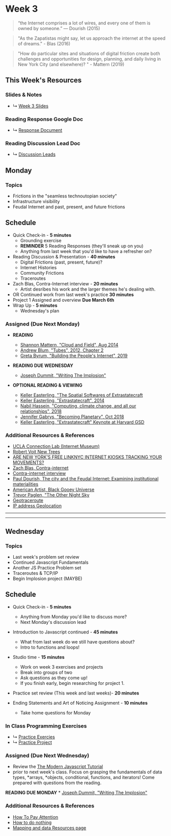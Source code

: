  # Week 3

> “the Internet comprises a lot of wires, and every one of them is owned by someone.” ― Dourish (2015)

> "As the Zapatistas might say, let us approach the internet at the speed of dreams." - Blas (2016)

> "How do particular sites and situations of digital friction create both challenges and opportunities for design, planning, and daily living in New York City (and elsewhere)? " - Mattern (2019)


## This Week's Resources

### Slides & Notes 
* ↳ [Week 3 Slides](https://docs.google.com/presentation/d/1ltc-GEoAKDVUbmrC_xV_MfJTan6rtuLLVZ9cVxaBmy8/edit?usp=sharing)

### Reading Response Google Doc
* ↳ [Response Document](https://docs.google.com/document/d/1tTH-Oac5-IsplvvS-ANf6MWLI_TKMXUMWU_Bvj79xXg/edit)

 
### Reading Discussion Lead Doc
* ↳ [Discussion Leads](https://docs.google.com/document/d/1cC8rhMC4xD7Kt0QunY-WffXRhs674FFQgHLNapdv_k4/edit#heading=h.ko9guovehion)

## Monday

### Topics
* Frictions in the "seamless technoutopian society"
* Infrastructure visibility
* Feudal Internet and past, present, and future frictions


## Schedule
* Quick Check-in - __5 minutes__
    * Grounding exercise
    * __REMINDER__ 5 Reading Responses (they'll sneak up on you)
    * Anything from last week that you'd like to have a refresher on?
* Reading Discussion & Presentation - __40 minutes__
    * Digital Frictions (past, present, future)?
    * Internet Histories
    * Community Frictions
    * Traceroutes
*  Zach Blas, Contra-Internet interview - __20 minutes__ 
    * Artist desribes his work and the larger themes he's dealing with.
* OR Continued work from last week's practice __30 minutes__ 
* Project 1 Assigned and overview **Due March 6th**
* Wrap Up -  __5 minutes__
    * Wednesday's plan

### Assigned (**Due Next Monday**)
* **READING**
    * [Shannon Mattern, "Cloud and Field", Aug 2014](https://placesjournal.org/article/cloud-and-field/)
    * [Andrew Blum, "Tubes", 2012, Chapter 2](https://bobcat.library.nyu.edu/primo-explore/fulldisplay?docid=nyu_aleph003634157&context=L&vid=NS2-NUI&lang=en_US&search_scope=default_scope&adaptor=Local%20Search%20Engine&tab=default_tab&query=any,contains,andrew%20blum%20tubes&offset=0)
    * [Greta Byrum, "Building the People's Internet", 2019](https://urbanomnibus.net/2019/10/building-the-peoples-internet/)


* **READING DUE WEDNESDAY**

    * [Joseph Dummit, "Writing The Implosion"](https://journal.culanth.org/index.php/ca/article/view/ca29.2.09/301) 




* **OPTIONAL READING & VIEWING**
    * [Keller Easterling, "The Spatial Softwares of Extrastatecraft](https://placesjournal.org/article/zone-the-spatial-softwares-of-extrastatecraft/)
    * [Keller Easterling, "Extrastatecraft", 2014](https://www.are.na/block/2831126)
    * [Nabil Hassein, "Computing, climate change, and all our relationships", 2018](https://www.deconstructconf.com/2018/nabil-hassein-computing-climate-change-and-all-our-relationships)
    * [Jennifer Gabrys, "Becoming Planetary", Oct 2018](https://www.are.na/block/7025809)
    * [Keller Easterling, "Extrastatecraft" Keynote at Harvard GSD](https://www.youtube.com/watch?v=SaKoIP5qH8E&t=3433s)



### Additional Resources & References
* [UCLA Connection Lab (Internet Museum)](https://uclaconnectionlab.org/internet-museum/)
* [Robert Voit New Trees](http://www.robertvoit.com/bilder/serie4_new_trees/index.php?id=1)
* [ARE NEW YORK’S FREE LINKNYC INTERNET KIOSKS TRACKING YOUR MOVEMENTS?](https://theintercept.com/2018/09/08/linknyc-free-wifi-kiosks/)
* [Zach Blas, Contra-internet](https://zachblas.info/works/contra-internet/)
* [Contra-internet interview](https://www.youtube.com/watch?v=pjEzPQE6fuk)
* [Paul Dourish, The city and the Feudal Internet: Examining institutional materialities ](https://vimeo.com/110232068)
* [American Artist, Black Gooey Universe](https://americanartist.us/works/black-gooey-universe)
* [Trevor Paglen, "The Other Night Sky](https://paglen.studio/2020/05/22/the-other-night-sky/)
* [Geotraceroute](https://geotraceroute.com/)
* [IP address Geolocation](https://www.geolocation.com/)


<hr>
<hr>


## Wednesday

### Topics
* Last week's problem set review
* Continued Javascript Fundamentals
* Another JS Practice Problem set
* Traceroutes & TCP/IP 
* Begin Implosion project (MAYBE)

## Schedule
* Quick Check-in - __5 minutes__
    * Anything from Monday you'd like to discuss more?
    * Next Monday's discussion lead
* Introduction to Javascript continued - __45 minutes__
    * What from last week do we still have questions about?
    * Intro to functions and loops!
*  Studio time - __15 minutes__
    * Work on week 3 exercises and projects
    * Break into groups of two
    * Ask questions as they come up!
    * If you finish early, begin researching for project 1.
* Practice set review (This week and last weeks)- __20 minutes__

* Ending Statements and Art of Noticing Assignment -  __10 minutes__
    * Take home questions for Monday


### In Class Programming Exercises
* ↳ [Practice Exercies](../tutorials_guides/exercises/week_03_exercises.md)
* ↳ [Practice Project](../tutorials_guides/exercises/week_03_proj.md)


### Assigned (**Due Next Wednesday**)
* Review the [The Modern Javascript Tutorial](https://javascript.info/) 
*  prior to next week's class. Focus on grasping the fundamentals of data types, *arrays, *objects, conditional, functions, and iterators! Come prepared with questions from the reading.

**READING DUE MONDAY**
    * [Joseph Dummit, "Writing The Implosion"](https://journal.culanth.org/index.php/ca/article/view/ca29.2.09/301) 


### Additional Resources & References
* [How To Pay Attention](https://medium.com/re-form/how-to-pay-attention-4751adb53cb6)
* [How to do nothing](https://medium.com/@the_jennitaur/how-to-do-nothing-57e100f59bbb)
* [Mapping and data Resources page](../resources/mapping_and_data.md)